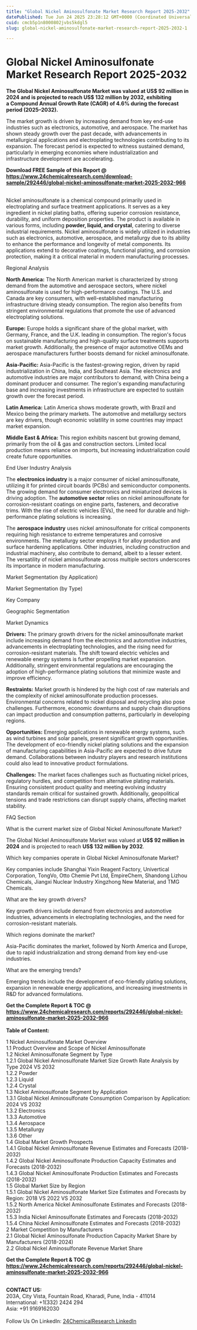 ```yaml
---
title: "Global Nickel Aminosulfonate Market Research Report 2025-2032"
datePublished: Tue Jun 24 2025 23:28:12 GMT+0000 (Coordinated Universal Time)
cuid: cmcb5p1n8000802jvbs5kdgl5
slug: global-nickel-aminosulfonate-market-research-report-2025-2032-1

---
```


# Global Nickel Aminosulfonate Market Research Report 2025-2032

<p><strong>The Global Nickel Aminosulfonate Market was valued at US$ 92 million in 2024 and is projected to reach US$ 132 million by 2032, exhibiting a Compound Annual Growth Rate (CAGR) of 4.6% during the forecast period (2025–2032). </strong></p><p>
</p><p>The market growth is driven by increasing demand from key end-use industries such as electronics, automotive, and aerospace. The market has shown steady growth over the past decade, with advancements in metallurgical applications and electroplating technologies contributing to its expansion. The forecast period is expected to witness sustained demand, particularly in emerging economies where industrialization and infrastructure development are accelerating.</p><div><b>Download FREE Sample of this Report @ 
            <a href="https://www.24chemicalresearch.com/download-sample/292446/global-nickel-aminosulfonate-market-2025-2032-966">
            https://www.24chemicalresearch.com/download-sample/292446/global-nickel-aminosulfonate-market-2025-2032-966</a></b></div><br><p>
</p><p>Nickel aminosulfonate is a chemical compound primarily used in electroplating and surface treatment applications. It serves as a key ingredient in nickel plating baths, offering superior corrosion resistance, durability, and uniform deposition properties. The product is available in various forms, including <strong>powder, liquid, and crystal</strong>, catering to diverse industrial requirements. Nickel aminosulfonate is widely utilized in industries such as electronics, automotive, aerospace, and metallurgy due to its ability to enhance the performance and longevity of metal components. Its applications extend to decorative coatings, functional plating, and corrosion protection, making it a critical material in modern manufacturing processes.</p><p>
Regional Analysis</p><p>
</p><p><strong>North America:</strong> The North American market is characterized by strong demand from the automotive and aerospace sectors, where nickel aminosulfonate is used for high-performance coatings. The U.S. and Canada are key consumers, with well-established manufacturing infrastructure driving steady consumption. The region also benefits from stringent environmental regulations that promote the use of advanced electroplating solutions.</p><p>
</p><p><strong>Europe:</strong> Europe holds a significant share of the global market, with Germany, France, and the U.K. leading in consumption. The region's focus on sustainable manufacturing and high-quality surface treatments supports market growth. Additionally, the presence of major automotive OEMs and aerospace manufacturers further boosts demand for nickel aminosulfonate.</p><p>
</p><p><strong>Asia-Pacific:</strong> Asia-Pacific is the fastest-growing region, driven by rapid industrialization in China, India, and Southeast Asia. The electronics and automotive industries are major contributors to demand, with China being a dominant producer and consumer. The region's expanding manufacturing base and increasing investments in infrastructure are expected to sustain growth over the forecast period.</p><p>
</p><p><strong>Latin America:</strong> Latin America shows moderate growth, with Brazil and Mexico being the primary markets. The automotive and metallurgy sectors are key drivers, though economic volatility in some countries may impact market expansion.</p><p>
</p><p><strong>Middle East &amp; Africa:</strong> This region exhibits nascent but growing demand, primarily from the oil &amp; gas and construction sectors. Limited local production means reliance on imports, but increasing industrialization could create future opportunities.</p><p>
End User Industry Analysis</p><p>
</p><p>The <strong>electronics industry</strong> is a major consumer of nickel aminosulfonate, utilizing it for printed circuit boards (PCBs) and semiconductor components. The growing demand for consumer electronics and miniaturized devices is driving adoption. The <strong>automotive sector</strong> relies on nickel aminosulfonate for corrosion-resistant coatings on engine parts, fasteners, and decorative trims. With the rise of electric vehicles (EVs), the need for durable and high-performance plating solutions is increasing.</p><p>
</p><p>The <strong>aerospace industry</strong> uses nickel aminosulfonate for critical components requiring high resistance to extreme temperatures and corrosive environments. The metallurgy sector employs it for alloy production and surface hardening applications. Other industries, including construction and industrial machinery, also contribute to demand, albeit to a lesser extent. The versatility of nickel aminosulfonate across multiple sectors underscores its importance in modern manufacturing.</p><p>
Market Segmentation (by Application)</p><p>
</p><p>
Market Segmentation (by Type)</p><p>
</p><p>
Key Company</p><p>
</p><p>
Geographic Segmentation</p><p>
</p><p>
Market Dynamics</p><p>
</p><p><strong>Drivers:</strong> The primary growth drivers for the nickel aminosulfonate market include increasing demand from the electronics and automotive industries, advancements in electroplating technologies, and the rising need for corrosion-resistant materials. The shift toward electric vehicles and renewable energy systems is further propelling market expansion. Additionally, stringent environmental regulations are encouraging the adoption of high-performance plating solutions that minimize waste and improve efficiency.</p><p>
</p><p><strong>Restraints:</strong> Market growth is hindered by the high cost of raw materials and the complexity of nickel aminosulfonate production processes. Environmental concerns related to nickel disposal and recycling also pose challenges. Furthermore, economic downturns and supply chain disruptions can impact production and consumption patterns, particularly in developing regions.</p><p>
</p><p><strong>Opportunities:</strong> Emerging applications in renewable energy systems, such as wind turbines and solar panels, present significant growth opportunities. The development of eco-friendly nickel plating solutions and the expansion of manufacturing capabilities in Asia-Pacific are expected to drive future demand. Collaborations between industry players and research institutions could also lead to innovative product formulations.</p><p>
</p><p><strong>Challenges:</strong> The market faces challenges such as fluctuating nickel prices, regulatory hurdles, and competition from alternative plating materials. Ensuring consistent product quality and meeting evolving industry standards remain critical for sustained growth. Additionally, geopolitical tensions and trade restrictions can disrupt supply chains, affecting market stability.</p><p>
FAQ Section</p><p>
What is the current market size of Global Nickel Aminosulfonate Market?</p><p>
</p><p>The Global Nickel Aminosulfonate Market was valued at <strong>US$ 92 million in 2024</strong> and is projected to reach <strong>US$ 132 million by 2032</strong>.</p><p>
Which key companies operate in Global Nickel Aminosulfonate Market?</p><p>
</p><p>Key companies include Shanghai Yixin Reagent Factory, Univertical Corporation, TongVo, Otto Chemie Pvt Ltd, EmpireChem, Shandong Lizhou Chemicals, Jiangxi Nuclear Industry Xingzhong New Material, and TMG Chemicals.</p><p>
What are the key growth drivers?</p><p>
</p><p>Key growth drivers include demand from electronics and automotive industries, advancements in electroplating technologies, and the need for corrosion-resistant materials.</p><p>
Which regions dominate the market?</p><p>
</p><p>Asia-Pacific dominates the market, followed by North America and Europe, due to rapid industrialization and strong demand from key end-use industries.</p><p>
What are the emerging trends?</p><p>
</p><p>Emerging trends include the development of eco-friendly plating solutions, expansion in renewable energy applications, and increasing investments in R&amp;D for advanced formulations.</p>

<div><b>Get the Complete Report & TOC @ 
            <a href="https://www.24chemicalresearch.com/reports/292446/global-nickel-aminosulfonate-market-2025-2032-966">
            https://www.24chemicalresearch.com/reports/292446/global-nickel-aminosulfonate-market-2025-2032-966</a></b></div><br>
            <b>Table of Content:</b><p>1 Nickel Aminosulfonate Market Overview<br />
    1.1 Product Overview and Scope of Nickel Aminosulfonate<br />
    1.2 Nickel Aminosulfonate Segment by Type<br />
        1.2.1 Global Nickel Aminosulfonate Market Size Growth Rate Analysis by Type 2024 VS 2032<br />
        1.2.2 Powder<br />
        1.2.3 Liquid<br />
        1.2.4 Crystal<br />
    1.3 Nickel Aminosulfonate Segment by Application<br />
        1.3.1 Global Nickel Aminosulfonate Consumption Comparison by Application: 2024 VS 2032<br />
        1.3.2 Electronics<br />
        1.3.3 Automotive<br />
        1.3.4 Aerospace<br />
        1.3.5 Metallurgy<br />
        1.3.6 Other<br />
    1.4 Global Market Growth Prospects<br />
        1.4.1 Global Nickel Aminosulfonate Revenue Estimates and Forecasts (2018-2032)<br />
        1.4.2 Global Nickel Aminosulfonate Production Capacity Estimates and Forecasts (2018-2032)<br />
        1.4.3 Global Nickel Aminosulfonate Production Estimates and Forecasts (2018-2032)<br />
    1.5 Global Market Size by Region<br />
        1.5.1 Global Nickel Aminosulfonate Market Size Estimates and Forecasts by Region: 2018 VS 2022 VS 2032<br />
        1.5.2 North America Nickel Aminosulfonate Estimates and Forecasts (2018-2032)<br />
        1.5.3 India Nickel Aminosulfonate Estimates and Forecasts (2018-2032)<br />
        1.5.4 China Nickel Aminosulfonate Estimates and Forecasts (2018-2032)<br />
2 Market Competition by Manufacturers<br />
    2.1 Global Nickel Aminosulfonate Production Capacity Market Share by Manufacturers (2018-2024)<br />
    2.2 Global Nickel Aminosulfonate Revenue Market Share </p>

<div><b>Get the Complete Report & TOC @ 
            <a href="https://www.24chemicalresearch.com/reports/292446/global-nickel-aminosulfonate-market-2025-2032-966">
            https://www.24chemicalresearch.com/reports/292446/global-nickel-aminosulfonate-market-2025-2032-966</a></b></div><br>

<b>CONTACT US:</b><br>
            203A, City Vista, Fountain Road, Kharadi, Pune, India - 411014<br>
            International: +1(332) 2424 294<br>
            Asia: +91 9169162030 <br><br>
            Follow Us On LinkedIn: <a href="https://www.linkedin.com/company/24chemicalresearch/">24ChemicalResearch LinkedIn</a>